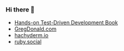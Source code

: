 ### Hi there 👋

* <a href="https://tddbook.com">Hands-on Test-Driven Development Book</a>
* <a href="https://gregdonald.com">GregDonald.com</a>
* <a href="https://hachyderm.io/@gcd" rel="me">hachyderm.io</a>
* <a href="https://ruby.social/@gd" rel="me">ruby.social</a>
